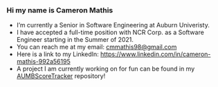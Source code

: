 ### Hi my name is Cameron Mathis

- I’m currently a Senior in Software Engineering at Auburn Univeristy.
- I have accepted a full-time position with NCR Corp. as a Software Engineer starting in the Summer of 2021.
- You can reach me at my email: cmmathis98@gmail.com
- Here is a link to my LinkedIn: https://www.linkedin.com/in/cameron-mathis-992a56195
- A project I am currently working on for fun can be found in my [AUMBScoreTracker](https://github.com/cameronmathis/AUMBScoreTracker) repository!
